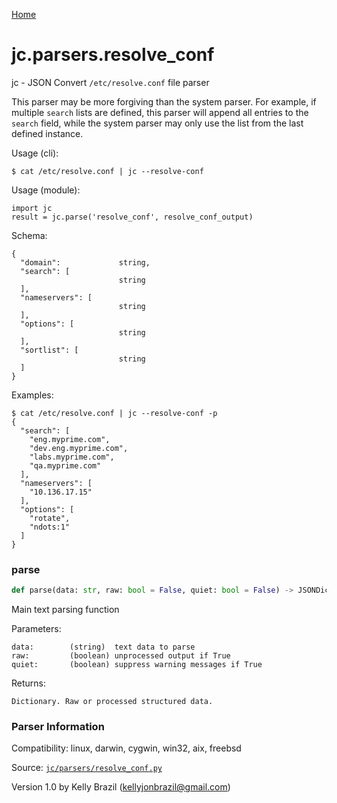 [Home](https://kellyjonbrazil.github.io/jc/)
<a id="jc.parsers.resolve_conf"></a>

# jc.parsers.resolve\_conf

jc - JSON Convert `/etc/resolve.conf` file parser

This parser may be more forgiving than the system parser. For example, if
multiple `search` lists are defined, this parser will append all entries to
the `search` field, while the system parser may only use the list from the
last defined instance.

Usage (cli):

    $ cat /etc/resolve.conf | jc --resolve-conf

Usage (module):

    import jc
    result = jc.parse('resolve_conf', resolve_conf_output)

Schema:

    {
      "domain":             string,
      "search": [
                            string
      ],
      "nameservers": [
                            string
      ],
      "options": [
                            string
      ],
      "sortlist": [
                            string
      ]
    }


Examples:

    $ cat /etc/resolve.conf | jc --resolve-conf -p
    {
      "search": [
        "eng.myprime.com",
        "dev.eng.myprime.com",
        "labs.myprime.com",
        "qa.myprime.com"
      ],
      "nameservers": [
        "10.136.17.15"
      ],
      "options": [
        "rotate",
        "ndots:1"
      ]
    }

<a id="jc.parsers.resolve_conf.parse"></a>

### parse

```python
def parse(data: str, raw: bool = False, quiet: bool = False) -> JSONDictType
```

Main text parsing function

Parameters:

    data:        (string)  text data to parse
    raw:         (boolean) unprocessed output if True
    quiet:       (boolean) suppress warning messages if True

Returns:

    Dictionary. Raw or processed structured data.

### Parser Information
Compatibility:  linux, darwin, cygwin, win32, aix, freebsd

Source: [`jc/parsers/resolve_conf.py`](https://github.com/kellyjonbrazil/jc/blob/master/jc/parsers/resolve_conf.py)

Version 1.0 by Kelly Brazil (kellyjonbrazil@gmail.com)
